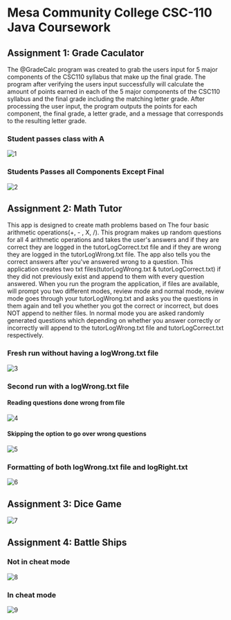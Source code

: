 # Mesa Community College CSC-110 Java Coursework


## Assignment 1: Grade Caculator

The @GradeCalc program was created to grab the users input for 5 major components of the CSC110 syllabus that make up the final grade. The program after verifying the users input successfully will calculate the amount of points earned in each of the 5 major components of the CSC110 syllabus and the final grade including the matching letter grade. After processing the user input, the program outputs the points for each component, the final grade, a letter grade, and a message that corresponds to the resulting letter grade.


### Student passes class with A
![1](https://github.com/RamziJabali/CSC110-intro-to-java/blob/master/screen-shots/gradeCalc-test1.gif)

### Students Passes all Components Except Final
![2](https://github.com/RamziJabali/CSC110-intro-to-java/blob/master/screen-shots/gradeCalc-test2.gif)


## Assignment 2: Math Tutor

This app is designed to create math problems based on The four basic arithmetic operations(+, - , X, /). This program makes up random questions for all 4 arithmetic operations and takes the user's answers  and if they are correct they are logged in the tutorLogCorrect.txt file and if they are wrong they are logged in the tutorLogWrong.txt file. The app also tells you the correct answers after you've answered wrong to a question. This application creates two txt files(tutorLogWrong.txt & tutorLogCorrect.txt) if they did not previously exist and append to them with every question answered. When you run the program the application, if files are available, will prompt you two different modes, review mode and normal mode, review mode goes through your tutorLogWrong.txt and asks you the questions in them again and tell you whether you got the correct or incorrect, but does NOT append to neither files. In normal mode you are asked randomly generated questions which depending on whether you answer correctly or incorrectly will append to the tutorLogWrong.txt file and tutorLogCorrect.txt respectively.

### Fresh run without having a logWrong.txt file
![3](https://github.com/RamziJabali/CSC110-intro-to-java/blob/master/screen-shots/Matut-test1.gif)

### Second run with a logWrong.txt file
#### Reading questions done wrong from file
![4](https://github.com/RamziJabali/CSC110-intro-to-java/blob/master/screen-shots/Matut-test2.gif)
#### Skipping the option to go over wrong questions
![5](https://github.com/RamziJabali/CSC110-intro-to-java/blob/master/screen-shots/Matut-test3.gif)

### Formatting of both logWrong.txt file and logRight.txt

![6](https://github.com/RamziJabali/CSC110-intro-to-java/blob/master/screen-shots/Matut-test4.gif)

## Assignment 3: Dice Game 

![7](https://github.com/RamziJabali/CSC110-intro-to-java/blob/master/screen-shots/diceGame-test1.gif)

## Assignment 4: Battle Ships
### Not in cheat mode
![8](https://github.com/RamziJabali/CSC110-intro-to-java/blob/master/screen-shots/shipSinkingGame-test1.gif)

### In cheat mode
![9](https://github.com/RamziJabali/CSC110-intro-to-java/blob/master/screen-shots/shipSinkingGame-test2.gif)
